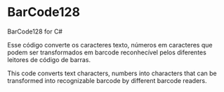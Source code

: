 # BarCode128
 BarCode128 for C#

Esse código converte os caracteres texto, números em caracteres que podem ser transformados em barcode reconhecível pelos diferentes leitores de código de barras. 

This code converts text characters, numbers into characters that can be transformed into recognizable barcode by different barcode readers.